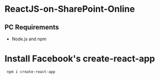 # ReactJS-on-SharePoint-Online

## PC Requirements
 * Node.js and npm

# Install Facebook's create-react-app
```
 npm i create-react-app
 
```
